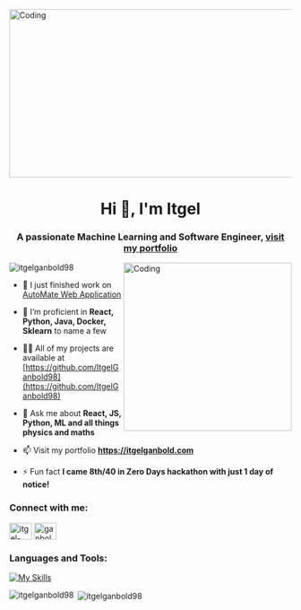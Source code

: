 <img align="center" alt="Coding" style="object-fit: cover; width: 666px; height: 300px;" src= "https://images.squarespace-cdn.com/content/v1/55b799b6e4b0abd99ecc36d9/1439847491222-G7NI5FTHPNWW2OD2H38T/banner3-01.png?format=2500w" decoding="async" loading="lazy"/>
<h1 align="center">Hi 👋, I'm Itgel</h1>
<h3 align="center">A passionate Machine Learning and Software Engineer, <a href='https://itgelganbold.com' target='_blank'>visit my portfolio</a> </h3> 
<img align="right" alt="Coding" src= "https://media4.giphy.com/media/qgQUggAC3Pfv687qPC/giphy.gif" decoding="async" loading="lazy" width="300"/>
<p align="left"> <img src="https://komarev.com/ghpvc/?username=itgelganbold98&label=Profile%20views&color=0e75b6&style=flat" alt="itgelganbold98" /> </p>

- 🔭 I just finished work on [AutoMate Web Application](https://github.com/ItgelGanbold98/AutoMate-NYC) 

- 🌱 I’m proficient in **React, Python, Java, Docker, Sklearn** to name a few

- 👨‍💻 All of my projects are available at [https://github.com/ItgelGanbold98](https://github.com/ItgelGanbold98)

- 💬 Ask me about **React, JS, Python, ML and all things physics and maths**

- 📫 Visit my portfolio **https://itgelganbold.com**

- ⚡ Fun fact **I came 8th/40 in Zero Days hackathon with just 1 day of notice!**

<h3 align="left">Connect with me:</h3>
<p align="left">
<a href="https://linkedin.com/in/itgel-ganbold" target="blank"><img align="center" src="https://raw.githubusercontent.com/rahuldkjain/github-profile-readme-generator/master/src/images/icons/Social/linked-in-alt.svg" alt="itgel-ganbold" height="30" width="40" /></a>
<a href="https://instagram.com/ganbold.itgel" target="blank"><img align="center" src="https://raw.githubusercontent.com/rahuldkjain/github-profile-readme-generator/master/src/images/icons/Social/instagram.svg" alt="ganbold.itgel" height="30" width="40" /></a>
</p>

<h3 align="left">Languages and Tools:</h3>

[![My Skills](https://skillicons.dev/icons?i=aws,py,react,html,css,docker,kubernetes,git,ruby,java,cpp,postgres,mysql,mongodb,nodejs,expressjs,bash,figma,flask,materialui,maven,spring,nginx,rabbitmq,rails,sklearn,vscode&perline=14)](https://github.com/ItgelGanbold98)

<p><img align="left" src="https://github-readme-stats.vercel.app/api/top-langs?username=itgelganbold98&show_icons=true&locale=en&layout=compact" alt="itgelganbold98" decoding="async" loading="lazy" /></p>

<p>&nbsp;<img align="center" src="https://github-readme-stats.vercel.app/api?username=itgelganbold98&show_icons=true&locale=en" alt="itgelganbold98" loading="lazy" /></p>
